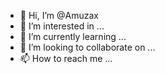 - 👋 Hi, I’m @Amuzax
- 👀 I’m interested in ...
- 🌱 I’m currently learning ...
- 💞️ I’m looking to collaborate on ...
- 📫 How to reach me ...

<!---
Amuzax/Amuzax is a ✨ special ✨ repository because its `README.md` (this file) appears on your GitHub profile.
You can click the Preview link to take a look at your changes.
--->
